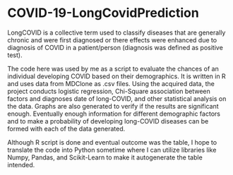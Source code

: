 # COVID-19-LongCovidPrediction
LongCOVID is a collective term used to classify diseases that are generally chronic and were first diagnosed or there effects were enhanced due to diagnosis
of COVID in a patient/person (diagnosis was defined as positive test).

The code here was used by me as a script to evaluate the chances of an individual developing COVID based on their demographics. It is written in R and uses
data from MDClone as .csv files. Using the acquired data, the project conducts logistic regression, Chi-Square association between factors and diagnoses date
of long-COVID, and other statistical analysis on the data. Graphs are also generated to verify if the results are significant enough. Eventually enough 
information for different demographic factors and to make a probability of developing long-COVID diseases can be formed with each of the data generated. 

Although R script is done and eventual outcome was the table, I hope to translate the code into Python sometime where I can utilize libraries like Numpy, 
Pandas, and Scikit-Learn to make it autogenerate the table intended.
